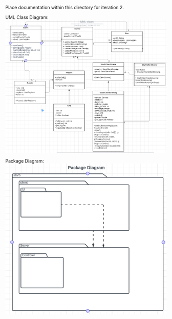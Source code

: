 Place documentation within this directory for iteration 2.

UML Class Diagram:
![img.png](img.png)

Package Diagram:
![img_1.png](img_1.png)